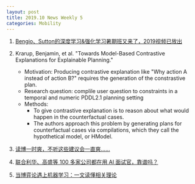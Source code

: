 ```yaml
---
layout: post
title: 2019.10 News Weekly 5
categories: Mobility
---
```


1. [Bengio、Sutton的深度学习&强化学习暑期班又来了，2019视频已放出](https://www.jiqizhixin.com/articles/2019-10-27-3)

2. Krarup, Benjamin, et al. "Towards Model-Based Contrastive Explanations for Explainable Planning."
    
    - Motivation: Producing contrastive explanation like "Why action A instead of action B?" requires the generation of the constrastive plan.
    - Research question: complile user question to constraints in a temporal and numeric PDDL2.1 planning setting
    - Methods:
        - To give contrastive explanation is to reason about what would happen in the counterfactual cases.
        - The authors approach this problem by generating plans for counterfactual cases via compilations, which they call the hypothetical model, or HModel.

3. [读博一时爽，不听这些建议会一直爽……](https://www.jiqizhixin.com/articles/2019-10-28-10)

4. [联合利华、高盛等 100 多家公司都在用 AI 面试官，靠谱吗？](https://www.jiqizhixin.com/)

5. [当博弈论遇上机器学习：一文读懂相关理论](https://www.jiqizhixin.com/articles/2019-10-28-9)